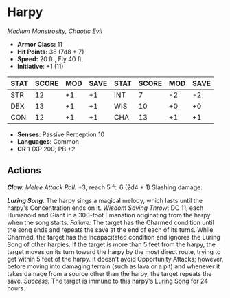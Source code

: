 # Harpy

*Medium Monstrosity, Chaotic Evil*

- **Armor Class:** 11
- **Hit Points:** 38 (7d8 + 7)
- **Speed:** 20 ft., Fly 40 ft.
- **Initiative**: +1 (11)

|STAT|SCORE|MOD|SAVE|STAT|SCORE|MOD|SAVE|
| --- | --- | --- | ---- |---| --- | --- | ---- |
| STR | 12 | +1 | +1 | INT | 7 | -2 | -2 |
| DEX | 13 | +1 | +1 | WIS | 10 | +0 | +0 |
| CON | 12 | +1 | +1 | CHA | 13 | +1 | +1 |

- **Senses**: Passive Perception 10
- **Languages**: Common
- **CR** 1 (XP 200; PB +2

## Actions

***Claw.*** *Melee Attack Roll:* +3, reach 5 ft. 6 (2d4 + 1) Slashing damage.

***Luring Song.*** The harpy sings a magical melody, which lasts until the harpy's  Concentration ends on it. *Wisdom Saving Throw*: DC 11, each Humanoid and Giant in a 300-foot Emanation originating from the harpy when the song starts. *Failure:*  The target has the Charmed condition until the song ends and repeats the save at the end of each of its turns. While Charmed, the target has the Incapacitated condition and ignores the Luring Song of other harpies. If the target is more than 5 feet from the harpy, the target moves on its turn toward the harpy by the most direct route, trying to get within 5 feet of the harpy. It doesn't avoid Opportunity Attacks; however, before moving into damaging terrain (such as lava or a pit) and whenever it takes damage from a source other than the harpy, the target repeats the save. *Success:*  The target is immune to this harpy's Luring Song for 24 hours.

